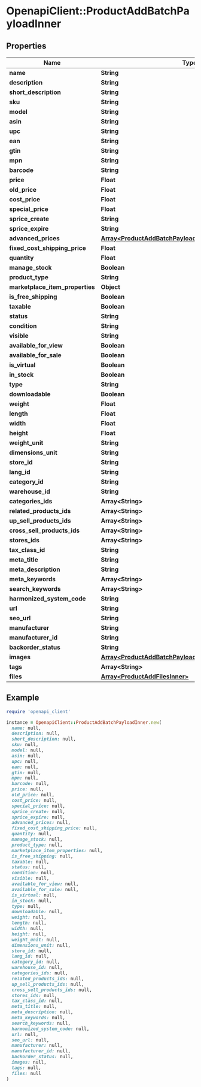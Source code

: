# OpenapiClient::ProductAddBatchPayloadInner

## Properties

| Name | Type | Description | Notes |
| ---- | ---- | ----------- | ----- |
| **name** | **String** |  | [optional] |
| **description** | **String** |  | [optional] |
| **short_description** | **String** |  | [optional] |
| **sku** | **String** |  | [optional] |
| **model** | **String** |  | [optional] |
| **asin** | **String** |  | [optional] |
| **upc** | **String** |  | [optional] |
| **ean** | **String** |  | [optional] |
| **gtin** | **String** |  | [optional] |
| **mpn** | **String** |  | [optional] |
| **barcode** | **String** |  | [optional] |
| **price** | **Float** |  | [optional] |
| **old_price** | **Float** |  | [optional] |
| **cost_price** | **Float** |  | [optional] |
| **special_price** | **Float** |  | [optional] |
| **sprice_create** | **String** |  | [optional] |
| **sprice_expire** | **String** |  | [optional] |
| **advanced_prices** | [**Array&lt;ProductAddBatchPayloadInnerAdvancedPricesInner&gt;**](ProductAddBatchPayloadInnerAdvancedPricesInner.md) |  | [optional] |
| **fixed_cost_shipping_price** | **Float** |  | [optional] |
| **quantity** | **Float** |  | [optional] |
| **manage_stock** | **Boolean** |  | [optional] |
| **product_type** | **String** |  | [optional] |
| **marketplace_item_properties** | **Object** |  | [optional] |
| **is_free_shipping** | **Boolean** |  | [optional] |
| **taxable** | **Boolean** |  | [optional] |
| **status** | **String** |  | [optional] |
| **condition** | **String** |  | [optional] |
| **visible** | **String** |  | [optional] |
| **available_for_view** | **Boolean** |  | [optional] |
| **available_for_sale** | **Boolean** |  | [optional] |
| **is_virtual** | **Boolean** |  | [optional] |
| **in_stock** | **Boolean** |  | [optional] |
| **type** | **String** |  | [optional] |
| **downloadable** | **Boolean** |  | [optional] |
| **weight** | **Float** |  | [optional] |
| **length** | **Float** |  | [optional] |
| **width** | **Float** |  | [optional] |
| **height** | **Float** |  | [optional] |
| **weight_unit** | **String** |  | [optional] |
| **dimensions_unit** | **String** |  | [optional] |
| **store_id** | **String** |  | [optional] |
| **lang_id** | **String** |  | [optional] |
| **category_id** | **String** |  | [optional] |
| **warehouse_id** | **String** |  | [optional] |
| **categories_ids** | **Array&lt;String&gt;** |  | [optional] |
| **related_products_ids** | **Array&lt;String&gt;** |  | [optional] |
| **up_sell_products_ids** | **Array&lt;String&gt;** |  | [optional] |
| **cross_sell_products_ids** | **Array&lt;String&gt;** |  | [optional] |
| **stores_ids** | **Array&lt;String&gt;** |  | [optional] |
| **tax_class_id** | **String** |  | [optional] |
| **meta_title** | **String** |  | [optional] |
| **meta_description** | **String** |  | [optional] |
| **meta_keywords** | **Array&lt;String&gt;** |  | [optional] |
| **search_keywords** | **Array&lt;String&gt;** |  | [optional] |
| **harmonized_system_code** | **String** |  | [optional] |
| **url** | **String** |  | [optional] |
| **seo_url** | **String** |  | [optional] |
| **manufacturer** | **String** |  | [optional] |
| **manufacturer_id** | **String** |  | [optional] |
| **backorder_status** | **String** |  | [optional] |
| **images** | [**Array&lt;ProductAddBatchPayloadInnerImagesInner&gt;**](ProductAddBatchPayloadInnerImagesInner.md) |  | [optional] |
| **tags** | **Array&lt;String&gt;** |  | [optional] |
| **files** | [**Array&lt;ProductAddFilesInner&gt;**](ProductAddFilesInner.md) |  | [optional] |

## Example

```ruby
require 'openapi_client'

instance = OpenapiClient::ProductAddBatchPayloadInner.new(
  name: null,
  description: null,
  short_description: null,
  sku: null,
  model: null,
  asin: null,
  upc: null,
  ean: null,
  gtin: null,
  mpn: null,
  barcode: null,
  price: null,
  old_price: null,
  cost_price: null,
  special_price: null,
  sprice_create: null,
  sprice_expire: null,
  advanced_prices: null,
  fixed_cost_shipping_price: null,
  quantity: null,
  manage_stock: null,
  product_type: null,
  marketplace_item_properties: null,
  is_free_shipping: null,
  taxable: null,
  status: null,
  condition: null,
  visible: null,
  available_for_view: null,
  available_for_sale: null,
  is_virtual: null,
  in_stock: null,
  type: null,
  downloadable: null,
  weight: null,
  length: null,
  width: null,
  height: null,
  weight_unit: null,
  dimensions_unit: null,
  store_id: null,
  lang_id: null,
  category_id: null,
  warehouse_id: null,
  categories_ids: null,
  related_products_ids: null,
  up_sell_products_ids: null,
  cross_sell_products_ids: null,
  stores_ids: null,
  tax_class_id: null,
  meta_title: null,
  meta_description: null,
  meta_keywords: null,
  search_keywords: null,
  harmonized_system_code: null,
  url: null,
  seo_url: null,
  manufacturer: null,
  manufacturer_id: null,
  backorder_status: null,
  images: null,
  tags: null,
  files: null
)
```

